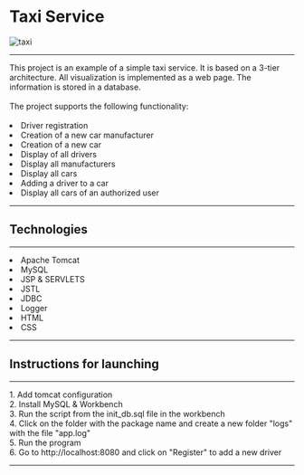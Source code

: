 # Taxi Service
![taxi](https://www.labparlamento.it/wp-content/uploads/2017/02/TAXI.jpg)
<hr>
This project is an example of a simple taxi service. It is based on a 3-tier architecture. All visualization is implemented as a web page. The information is stored in a database.<br><br> 
The project supports the following functionality: <br><br>
<li>Driver registration</li>
<li>Creation of a new car manufacturer</li>
<li>Creation of a new car</li>
<li>Display of all drivers</li>
<li>Display all manufacturers</li>
<li>Display all cars</li>
<li>Adding a driver to a car</li>
<li>Display all cars of an authorized user</li>
<hr>

## Technologies
<hr>
<li>Apache Tomcat</li>
<li>MySQL</li>
<li>JSP & SERVLETS</li>
<li>JSTL</li>
<li>JDBC</li>
<li>Logger</li>
<li>HTML</li>
<li>CSS</li>
<hr>

## Instructions for launching
<hr>
1. Add tomcat configuration <br>
2. Install MySQL & Workbench <br>
3. Run the script from the init_db.sql file in the workbench <br>
4. Click on the folder with the package name and create a new folder "logs" with the file "app.log" <br>
5. Run the program <br>
6. Go to http://localhost:8080 and click on "Register" to add a new driver
<hr>
